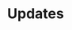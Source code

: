 ---
layout: allposts
title: Updates
nav-menu: true
description: 'What is new in RWDA?'
image: assets/images/762896494_e1b73b73fc_z.jpg
---